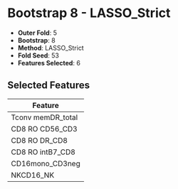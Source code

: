 # Bootstrap 8 - LASSO_Strict

- **Outer Fold**: 5
- **Bootstrap**: 8
- **Method**: LASSO_Strict
- **Fold Seed**: 53
- **Features Selected**: 6

## Selected Features

| Feature |
|---------|
| Tconv memDR_total |
| CD8 RO CD56_CD3 |
| CD8 RO DR_CD8 |
| CD8 RO intB7_CD8 |
| CD16mono_CD3neg |
| NKCD16_NK |

